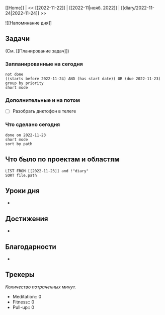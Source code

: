 [[Home]] | << [[2022-11-22]] | [[2022-11|нояб. 2022]] | [[diary/2022-11-24|2022-11-24]] >>

![[Напоминание дня]]
## Задачи
(См. [[Планирование задач]])
### Запланированные на сегодня
```tasks
not done
((starts before 2022-11-24) AND (has start date)) OR (due 2022-11-23)
group by priority
short mode
```
### Дополнительные и на потом
- [ ] Разобрать диктофон в телеге
### Что сделано сегодня
```tasks
done on 2022-11-23
short mode
sort by path
```

## Что было по проектам и областям
```dataview
LIST FROM [[2022-11-23]] and !"diary"
SORT file.path
```

## Уроки дня
- 

## Достижения
- 

## Благодарности
- 

## Трекеры
*Количество потраченных минут.*
- Meditation:: 0
- Fitness:: 0
- Pull-up:: 0
